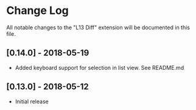 # Change Log
All notable changes to the "L13 Diff" extension will be documented in this file.

## [0.14.0] - 2018-05-19
- Added keyboard support for selection in list view. See README.md

## [0.13.0] - 2018-05-12
- Initial release